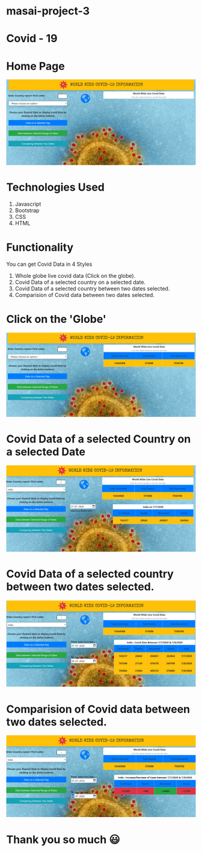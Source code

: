 # masai-project-3

# Covid - 19

# Home Page
![](https://github.com/AjayJinka/masai-project-3/blob/master/images/home.PNG)

# Technologies Used
1. Javascript
2. Bootstrap
3. CSS
4. HTML

# Functionality
You can get Covid Data in 4 Styles
1. Whole globe live covid data (Click on the globe).
2. Covid Data of a selected country on a selected date.
3. Covid Data of a selected country between two dates selected.
4. Comparision of Covid data between two dates selected.

# Click on the 'Globe'
![](https://github.com/AjayJinka/masai-project-3/blob/master/images/globe.png)

# Covid Data of a selected Country on a selected Date
![](https://github.com/AjayJinka/masai-project-3/blob/master/images/selectedDay.PNG)

# Covid Data of a selected country between two dates selected.
![](https://github.com/AjayJinka/masai-project-3/blob/master/images/rangeDates.PNG)

# Comparision of Covid data between two dates selected.
![](https://github.com/AjayJinka/masai-project-3/blob/master/images/compareDates.PNG)

# Thank you so much :smiley: